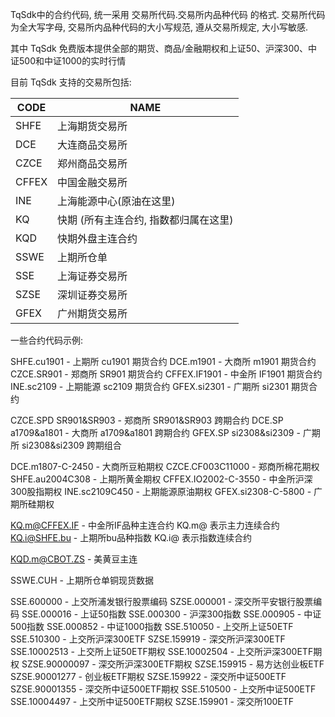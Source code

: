 TqSdk中的合约代码, 统一采用 交易所代码.交易所内品种代码 的格式. 交易所代码为全大写字母, 交易所内品种代码的大小写规范, 遵从交易所规定, 大小写敏感.

其中 TqSdk 免费版本提供全部的期货、商品/金融期权和上证50、沪深300、中证500和中证1000的实时行情

目前 TqSdk 支持的交易所包括:

| CODE  | NAME                  |
| ----- | --------------------- |
| SHFE  | 上海期货交易所               |
| DCE   | 大连商品交易所               |
| CZCE  | 郑州商品交易所               |
| CFFEX | 中国金融交易所               |
| INE   | 上海能源中心(原油在这里)         |
| KQ    | 快期 (所有主连合约, 指数都归属在这里) |
| KQD   | 快期外盘主连合约              |
| SSWE  | 上期所仓单                 |
| SSE   | 上海证券交易所               |
| SZSE  | 深圳证券交易所               |
| GFEX  | 广州期货交易所               |
一些合约代码示例:

SHFE.cu1901  -  上期所 cu1901 期货合约
DCE.m1901    -  大商所 m1901 期货合约
CZCE.SR901   -  郑商所 SR901 期货合约
CFFEX.IF1901 -  中金所 IF1901 期货合约
INE.sc2109   -  上期能源 sc2109 期货合约
GFEX.si2301  -  广期所 si2301 期货合约

CZCE.SPD SR901&SR903  - 郑商所 SR901&SR903 跨期合约
DCE.SP a1709&a1801    - 大商所 a1709&a1801 跨期合约
GFEX.SP si2308&si2309 - 广期所 si2308&si2309 跨期组合

DCE.m1807-C-2450    - 大商所豆粕期权
CZCE.CF003C11000    - 郑商所棉花期权
SHFE.au2004C308     - 上期所黄金期权
CFFEX.IO2002-C-3550 - 中金所沪深300股指期权
INE.sc2109C450      - 上期能源原油期权
GFEX.si2308-C-5800  - 广期所硅期权

KQ.m@CFFEX.IF - 中金所IF品种主连合约  KQ.m@ 表示主力连续合约
KQ.i@SHFE.bu - 上期所bu品种指数   KQ.i@ 表示指数连续合约

KQD.m@CBOT.ZS - 美黄豆主连

SSWE.CUH - 上期所仓单铜现货数据

SSE.600000 - 上交所浦发银行股票编码
SZSE.000001 - 深交所平安银行股票编码
SSE.000016 - 上证50指数
SSE.000300 - 沪深300指数
SSE.000905 - 中证500指数
SSE.000852 - 中证1000指数
SSE.510050 - 上交所上证50ETF
SSE.510300 - 上交所沪深300ETF
SZSE.159919 - 深交所沪深300ETF
SSE.10002513 - 上交所上证50ETF期权
SSE.10002504 - 上交所沪深300ETF期权
SZSE.90000097 - 深交所沪深300ETF期权
SZSE.159915 - 易方达创业板ETF
SZSE.90001277 - 创业板ETF期权
SZSE.159922 - 深交所中证500ETF
SZSE.90001355 - 深交所中证500ETF期权
SSE.510500 - 上交所中证500ETF
SSE.10004497 - 上交所中证500ETF期权
SZSE.159901 - 深交所100ETF

